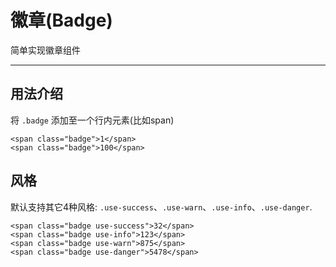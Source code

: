 # 徽章(Badge)
简单实现徽章组件
***

## 用法介绍
将 `.badge` 添加至一个行内元素(比如span)

```
<span class="badge">1</span>
<span class="badge">100</span>
```
## 风格
默认支持其它4种风格: `.use-success`、`.use-warn`、`.use-info`、`.use-danger`.

```
<span class="badge use-success">32</span>
<span class="badge use-info">123</span>
<span class="badge use-warn">875</span>
<span class="badge use-danger">5478</span>
```